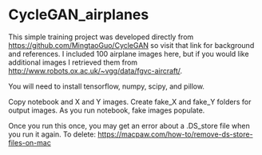 # CycleGAN_airplanes

This simple training project was developed directly from https://github.com/MingtaoGuo/CycleGAN so visit that link for background and references. I included 100 airplane images here, but if you would like additional images I retrieved them from http://www.robots.ox.ac.uk/~vgg/data/fgvc-aircraft/.

You will need to install tensorflow, numpy, scipy, and pillow.

Copy notebook and X and Y images. Create fake_X and fake_Y folders for output images. As you run notebook, fake images populate.

Once you run this once, you may get an error about a .DS_store file when you run it again. To delete: https://macpaw.com/how-to/remove-ds-store-files-on-mac


